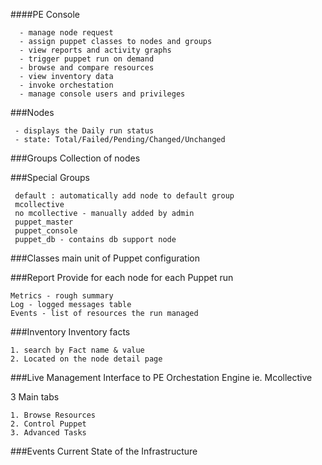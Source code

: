 ####PE Console
```
  - manage node request
  - assign puppet classes to nodes and groups
  - view reports and activity graphs
  - trigger puppet run on demand
  - browse and compare resources
  - view inventory data
  - invoke orchestation
  - manage console users and privileges
```

###Nodes
```
 - displays the Daily run status
 - state: Total/Failed/Pending/Changed/Unchanged
```

###Groups
Collection of nodes

###Special Groups
```
 default : automatically add node to default group
 mcollective 
 no mcollective - manually added by admin
 puppet_master
 puppet_console
 puppet_db - contains db support node
```

###Classes
main unit of Puppet configuration

###Report
Provide for each node for each Puppet run
```
Metrics - rough summary
Log - logged messages table
Events - list of resources the run managed
```

###Inventory 
Inventory facts
```
1. search by Fact name & value
2. Located on the node detail page
```

###Live Management
Interface to PE Orchestation Engine ie. Mcollective

3 Main tabs
```
1. Browse Resources
2. Control Puppet
3. Advanced Tasks
```

###Events
Current State of the Infrastructure
